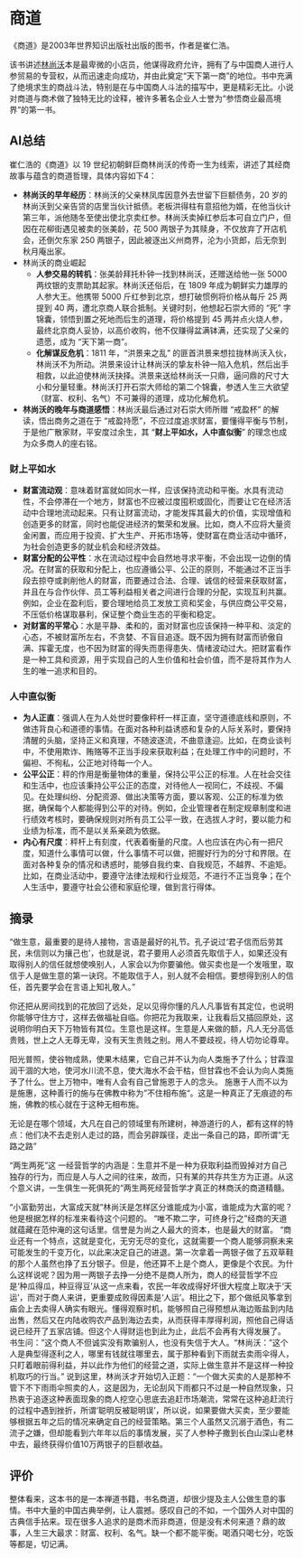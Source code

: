 # 商道

《商道》是2003年世界知识出版社出版的图书，作者是崔仁浩。

该书讲述[林尚沃](https://baike.baidu.com/item/林尚沃/6255285?fromModule=lemma_inlink)本是最卑微的小店员，他谋得政府允许，拥有了与中国商人进行人参贸易的专营权，从而迅速走向成功，并由此奠定“天下第一商”的地位。书中充满了绝境求生的商战斗法，特别是在与中国商人斗法的描写中，更是精彩无比。小说对商道与商术做了独特无比的诠释，被许多著名企业人士誉为“参悟商业最高境界”的第一书。

## AI总结

崔仁浩的《商道》以 19 世纪初朝鲜巨商林尚沃的传奇一生为线索，讲述了其经商故事与蕴含的商道哲理，具体内容如下4：

- **林尚沃的早年经历**：林尚沃的父亲林凤库因意外去世留下巨额债务，20 岁的林尚沃到父亲告贷的店里当伙计抵债。老板洪得柱有意招他为婿，在他当伙计第三年，派他随冬至使出使北京卖红参。林尚沃卖掉红参后本可自立门户，但因在花柳街遇见被卖的张美龄，花 500 两银子为其赎身，不仅放弃了开店机会，还倒欠东家 250 两银子，因此被逐出义州商界，沦为小货郎，后无奈到秋月庵出家。
- 林尚沃的商业崛起
  - **人参交易的转机**：张美龄拜托朴钟一找到林尚沃，还赠送给他一张 5000 两纹银的支票助其起家。林尚沃还俗后，在 1809 年成为朝鲜实力雄厚的人参大王。他携带 5000 斤红参到北京，想打破惯例将价格从每斤 25 两提到 40 两，遭北京商人联合抵制。关键时刻，他想起石崇大师的 “死” 字锦囊，领悟到置之死地而后生的道理，将价格提到 45 两并点火烧人参，最终北京商人妥协，以高价收购，他不仅赚得盆满钵满，还实现了父亲的遗愿，成为 “天下第一商”。
  - **化解谋反危机**：1811 年，“洪景来之乱” 的匪首洪景来想拉拢林尚沃入伙，林尚沃不为所动。洪景来设计让林尚沃的挚友朴钟一陷入危机，然后出手相救，以此迫使林尚沃抉择。洪景来送给林尚沃一只鼎，逼问鼎的尺寸大小和分量轻重。林尚沃打开石崇大师给的第二个锦囊，参透人生三大欲望（财富、权利、名气）不可兼得的道理，成功化解危机。
- **林尚沃的晚年与商道感悟**：林尚沃最后通过对石崇大师所赠 “戒盈杯” 的解读，悟出商务之道在于 “戒盈持愿”，不应过度追求财富，要懂得平衡与节制，于是他广散家财，平安度过余生，其 “**财上平如水，人中直似衡**” 的理念也成为众多商人的座右铭。



### 财上平如水

- **财富流动观**：意味着财富就如同水一样，应该保持流动和平衡。水具有流动性，不会停滞在一个地方，财富也不应被过度囤积或固化，而要让它在经济活动中合理地流动起来。只有让财富流动，才能发挥其最大的价值，实现增值和创造更多的财富，同时也能促进经济的繁荣和发展。比如，商人不应将大量资金闲置，而应用于投资、扩大生产、开拓市场等，使财富在商业活动中循环，为社会创造更多的就业机会和经济效益。
- **财富分配的公平性**：水在流动过程中会自然地寻求平衡，不会出现一边倒的情况。在财富的获取和分配上，也应遵循公平、公正的原则，不能通过不正当手段去掠夺或剥削他人的财富，而要通过合法、合理、诚信的经营来获取财富，并且在与合作伙伴、员工等利益相关者之间进行合理的分配，实现互利共赢。例如，企业在盈利后，要合理地给员工发放工资和奖金，与供应商公平交易，不压低价格谋取暴利，保证整个商业生态的平衡和稳定。
- **对财富的平常心**：水是平静、柔和的，面对财富也应该保持一种平和、淡定的心态，不被财富所左右，不贪婪、不盲目追逐。既不因为拥有财富而骄傲自满、挥霍无度，也不因为财富的得失而患得患失、情绪波动过大。把财富看作是一种工具和资源，用于实现自己的人生价值和社会价值，而不是将其作为人生的唯一追求和目的。

### 人中直似衡

- **为人正直**：强调人在为人处世时要像秤杆一样正直，坚守道德底线和原则，不做违背良心和道德的事情。在面对各种利益诱惑和复杂的人际关系时，要保持清醒的头脑，坚持正义和真理，不随波逐流，不曲意逢迎。比如，在商业谈判中，不使用欺诈、贿赂等不正当手段来获取利益；在处理工作中的问题时，不偏袒、不徇私，公正地对待每一个人。
- **公平公正**：秤的作用是衡量物体的重量，保持公平公正的标准。人在社会交往和生活中，也应该秉持公平公正的态度，对待他人一视同仁，不歧视、不偏见。在处理纠纷、分配资源、做出决策等方面，要以客观、公正的标准为依据，确保每个人都能得到公平的对待。例如，企业管理者在制定规章制度和进行绩效考核时，要确保规则对所有员工公平一致，在选拔人才时，要以能力和业绩为标准，而不是以关系亲疏为依据。
- **内心有尺度**：秤杆上有刻度，代表着衡量的尺度。人也应该在内心有一把尺度，知道什么事情可以做，什么事情不可以做，把握好行为的分寸和界限。在面对各种复杂的情况和诱惑时，能够自我约束、自我规范，不越界、不逾矩。比如，在商业活动中，要遵守法律法规和行业规范，不进行不正当竞争；在个人生活中，要遵守社会公德和家庭伦理，做到言行得体。

## 摘录

“做生意，最重要的是待人接物，言语是最好的礼节。孔子说过‘君子信而后劳其民，未信则以为攘己也’，也就是说，君子要用人必须首先取信于人，如果还没有取得别人的信任就想使唤别人，人家会以为你要骗他。做买卖也是一个发哦里，取信于人是做生意的第一诀窍。不能取信于人，别人就不会相信。要想得到别人的信任，首先要学会在言语上知礼敬人。” 

你还把从房间找到的花放回了远处，足以见得你懂的凡人凡事皆有其定位，也说明你能够守住方寸，这样去做福祉自临。你把花为我取来，让我看后又插回原处，这说明你明白天下万物皆有其位。生意也是这样。生意是人来做的额，凡人无分高低贵贱，世上之人无尊无卑，没有天生贵贱之别。用人不要歧视，待人切勿论尊卑。

阳光普照，使谷物成熟，使果木结果，它自己并不认为向人类施予了什么；甘霖湿润干涸的大地，使河水川流不息，使大海水不会干枯，但甘霖也不会认为向人类施予了什么。世上万物中，唯有人会有自己曾施恩于人的念头。 施惠于人而不以为是施惠，这种善行的施与在佛教中称为”不住相布施“。这是一种真正了无痕迹的布施，佛教的核心就在于这种无相布施。 

无论是在哪个领域，大凡在自己的领域里有所建树，神游道行的人，都有这样的特点：他们决不去走别人走过的路，而会另辟蹊径，走出一条自己的路，即所谓“无路之路” 

“两生两死”这 一经营哲学的内涵是：生意并不是一种为获取利益而毁掉对方自己独存的行为，而应是人与人之间的往来，故而，只有某的共存共生方为正道。从这个意义讲，一生俱生一死俱死的“两生两死经营哲学才真正的林商沃的商道精髓。

“小富勤劳出，大富成天就”林尚沃是怎样区分谁能成为小富，谁能成为大富的呢？他是根据怎样的标准来看待这个问题的。 “唯不欺二字，可终身行之”经商的天道就蕴藏在范仲淹的这句话里。信誉是为尚之人最大的资本，也是最大的财富。 “商业还有一个特点，这就是变化，无穷无尽的变化，这就需要一个商人能够洞察未来可能发生的千变万化，以此来决定自己的进退。第一次拿着一两银子做了五双草鞋的那个人虽然也挣了五分银子。但是，他还算不上是个商人，更像是个农民。为什么这样说呢？因为用一两银子去挣一分绝不是商人所为，商人的经营哲学不应是‘种瓜得瓜，种豆得豆’从这一点来看，农民一年收成得好坏很大程度上取决于‘天运’，而对于商人来讲，更重要成败得因素是‘人运’。相比之下，那个做纸风筝拿到庙会上去卖得人确实有眼光。懂得观察时机，能够照自己得预想从海边贩盐到内陆出售，然后又在内陆收购农产品到海边去卖，从而获得丰厚得利润，照他自己得话说已经开了五家店铺。但这个人得财运也到此为止，此后不会再有大得发展了。 书生问：”这个商人不但诚实没有欺骗别人，也没有失信于大人。“林尚沃：”这个人是典型得逐利之人，哪里有钱就往哪里去，属于那种看到下雨就去卖雨伞得人，只盯着眼前得利益，并以此作为他们的经营之道，实际上做生意并不是这样一种投机取巧的行当。” 说到这里，林尚沃才开始切入正题：“一个做大买卖的人是那种不管下不下雨雨伞照卖的人，这是因为，无论刮风下雨都只不过是一种自然现象，只热衷于追逐这种表面现象的商人挖空心思底去追赶市场潮流，常常在这种追赶流行的过程中遇到挫折，所谓‘聪明反被聪明误’，所以说，如果要做大买卖，至少要能够根据五年之后的情况来确定自己的经营策略。第三个人虽然又沉溺于酒色，有二流子之嫌，但却能看到六年年以后的事情发展，买了人参种子撒到长白山深山老林中去，最终获得价值10万两银子的巨额收益。

## 评价

整体看来，这本书的是一本禅道书籍，书名商道，却很少提及主人公做生意的事情。书中大量的中国古典举例，让人震撼。感叹自己的不如，一个国外人对中国的古典信手拈来。现在很多人追求的是商术而非商道，但是没有术何来道？鼎的故事，人生三大最求：财富、权利、名气。缺一个都不能平衡。喝酒只喝七分，吃饭等都是，切记满。